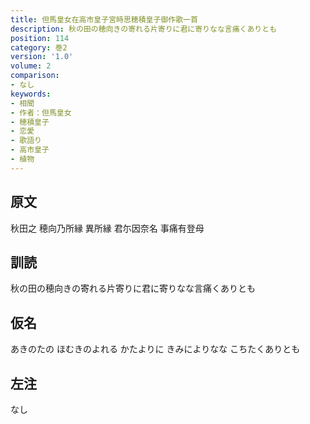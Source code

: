 ```yaml
---
title: 但馬皇女在高市皇子宮時思穂積皇子御作歌一首
description: 秋の田の穂向きの寄れる片寄りに君に寄りなな言痛くありとも
position: 114
category: 巻2
version: '1.0'
volume: 2
comparison:
- なし
keywords:
- 相聞
- 作者：但馬皇女
- 穂積皇子
- 恋愛
- 歌語り
- 高市皇子
- 植物
---
```


## 原文

秋田之 穂向乃所縁 異所縁 君尓因奈名 事痛有登母

## 訓読

秋の田の穂向きの寄れる片寄りに君に寄りなな言痛くありとも

## 仮名

あきのたの ほむきのよれる かたよりに きみによりなな こちたくありとも

## 左注

なし
